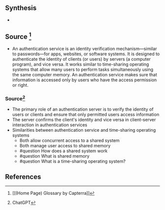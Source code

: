 ## Synthesis
- 
## Source [^1]
- An authentication service is an identity verification mechanism—similar to passwords—for apps, websites, or software systems. It is designed to authenticate the identity of clients (or users) by servers (a computer program), and vice versa. It works similar to time-sharing operating systems that allow many users to perform tasks simultaneously using the same computer memory. An authentication service makes sure that information is accessed only by users who have the access permission or right.
### Source[^2]
- The primary role of an authentication server is to verify the identity of users or clients and ensure that only permitted users access information
- The server confirms the client's identity and vice versa in client-server interaction in authentication services
- Similarities between authentication service and time-sharing operating systems
	- Both allow concurrent access to a shared system
	- Both manage user access to shared memory
	- #question How does a shared system work
	- #question What is shared memory
	- #question What is a time-sharing operating system?
## References

[^1]: [[(Home Page) Glossary by Capterra]]
[^2]: ChatGPT